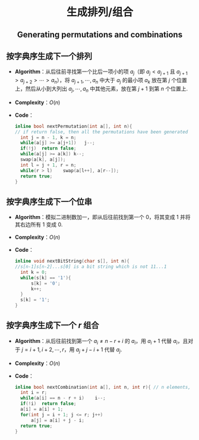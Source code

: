 <h1 style="text-align:center"> 生成排列/组合 </h1>

<h2 style="text-align:center"> Generating permutations and combinations </h2>



## 按字典序生成下一个排列

- **Algorithm**：从后往前寻找第一个比后一项小的项 $a_j$（即 $a_j<a_{j+1}$ 且 $a_{j+1}>a_{j+2}>\cdots>a_n$），将 $a_{j+1},\cdots,a_n$ 中大于 $a_j$ 的最小项 $a_k$ 放在第 $j$ 个位置上，然后从小到大列出 $a_j,\cdots,a_n$ 中其他元素，放在第 $j+1$ 到第 $n$ 个位置上. 

- **Complexity**：$O(n)$ 

- **Code**：

  ```cpp
  inline bool nextPermutation(int a[], int n){
  // if return false, then all the permutations have been generated
  	int j = n - 1, k = n;
  	while(a[j] >= a[j+1])	j--;
  	if(!j)	return false;
  	while(a[j] >= a[k])	k--;
  	swap(a[k], a[j]);
  	int l = j + 1, r = n;
  	while(r > l)	swap(a[l++], a[r--]);
  	return true;
  }
  ```



## 按字典序生成下一个位串

- **Algorithm**：模拟二进制数加一，即从后往前找到第一个 $0$，将其变成 $1$ 并将其右边所有 $1$ 变成 $0$. 

- **Complexity**：$O(n)$ 

- **Code**：

  ```cpp
  inline void nextBitString(char s[], int n){
  //s[n-1]s[n-2]...s[0] is a bit string which is not 11...1
  	int k = 0;
  	while(s[k] == '1'){
  		s[k] = '0';
  		k++;
  	}
  	s[k] = '1';
  }
  ```



## 按字典序生成下一个 $r$ 组合

- **Algorithm**：从后往前找到第一个 $a_i\neq n-r+i$ 的 $a_i$，用 $a_i+1$ 代替 $a_i$，且对于 $j=i+1,i+2,\cdots,r$，用 $a_j+j-i+1$ 代替 $a_j$. 

- **Complexity**：$O(n)$ 

- **Code**：

  ```cpp
  inline bool nextCombination(int a[], int n, int r){ // n elements, r-combination
  	int i = r;
  	while(a[i] == n - r + i)	i--;
  	if(!i)	return false;
  	a[i] = a[i] + 1;
  	for(int j = i + 1; j <= r; j++)
  		a[j] = a[i] + j - i;
  	return true;
  }
  ```


